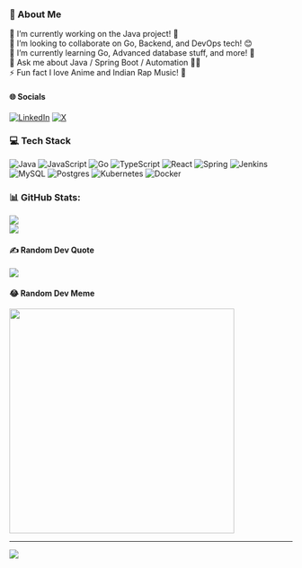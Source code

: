 ### 💫 About Me
🔭 I’m currently working on the Java project! 🚋<br>👯 I’m looking to collaborate on Go, Backend, and DevOps tech! 😊<br>🌱 I’m currently learning Go, Advanced database stuff, and more! 🌠<br>💬 Ask me about Java / Spring Boot / Automation 🐱‍🏍<br>⚡ Fun fact I love Anime and Indian Rap Music! 👀


#### 🌐 Socials
[![LinkedIn](https://img.shields.io/badge/LinkedIn-%230077B5.svg?logo=linkedin&logoColor=white)](https://linkedin.com/in/itishrishikesh) [![X](https://img.shields.io/badge/X-black.svg?logo=X&logoColor=white)](https://x.com/itishrishikesh) 

### 💻 Tech Stack
![Java](https://img.shields.io/badge/java-%23ED8B00.svg?style=flat&logo=openjdk&logoColor=white) ![JavaScript](https://img.shields.io/badge/javascript-%23323330.svg?style=flat&logo=javascript&logoColor=%23F7DF1E) ![Go](https://img.shields.io/badge/go-%2300ADD8.svg?style=flat&logo=go&logoColor=white) ![TypeScript](https://img.shields.io/badge/typescript-%23007ACC.svg?style=flat&logo=typescript&logoColor=white) ![React](https://img.shields.io/badge/react-%2320232a.svg?style=flat&logo=react&logoColor=%2361DAFB) ![Spring](https://img.shields.io/badge/spring-%236DB33F.svg?style=flat&logo=spring&logoColor=white) ![Jenkins](https://img.shields.io/badge/jenkins-%232C5263.svg?style=flat&logo=jenkins&logoColor=white) ![MySQL](https://img.shields.io/badge/mysql-%2300000f.svg?style=flat&logo=mysql&logoColor=white) ![Postgres](https://img.shields.io/badge/postgres-%23316192.svg?style=flat&logo=postgresql&logoColor=white) ![Kubernetes](https://img.shields.io/badge/kubernetes-%23326ce5.svg?style=flat&logo=kubernetes&logoColor=white) ![Docker](https://img.shields.io/badge/docker-%230db7ed.svg?style=flat&logo=docker&logoColor=white)
### 📊 GitHub Stats:
<!-- ![](https://github-readme-stats.vercel.app/api?username=itishrishikesh&theme=vue&hide_border=false&include_all_commits=true&count_private=true)<br/> -->
![](https://github-readme-streak-stats.herokuapp.com/?user=itishrishikesh&theme=vue&hide_border=false)<br/>
![](https://github-readme-stats.vercel.app/api/top-langs/?username=itishrishikesh&theme=vue&hide_border=false&include_all_commits=true&count_private=true&layout=compact)

#### ✍️ Random Dev Quote
![](https://quotes-github-readme.vercel.app/api?type=horizontal&theme=tokyonight)

#### 😂 Random Dev Meme
<img src='https://randommeme-five.vercel.app/' style="height: 400px;"/>

---
[![](https://visitcount.itsvg.in/api?id=itishrishikesh&icon=0&color=0)](https://visitcount.itsvg.in)

<!-- Created with GPRM ( https://gprm.itsvg.in ) -->
